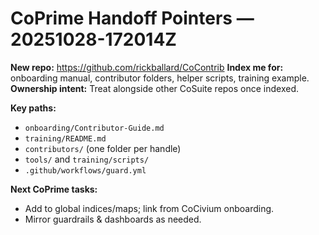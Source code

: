 # CoPrime Handoff Pointers — 20251028-172014Z

**New repo:** https://github.com/rickballard/CoContrib
**Index me for:** onboarding manual, contributor folders, helper scripts, training example.
**Ownership intent:** Treat alongside other CoSuite repos once indexed.

**Key paths:**
- `onboarding/Contributor-Guide.md`
- `training/README.md`
- `contributors/` (one folder per handle)
- `tools/` and `training/scripts/`
- `.github/workflows/guard.yml`

**Next CoPrime tasks:**
- Add to global indices/maps; link from CoCivium onboarding.
- Mirror guardrails & dashboards as needed.
